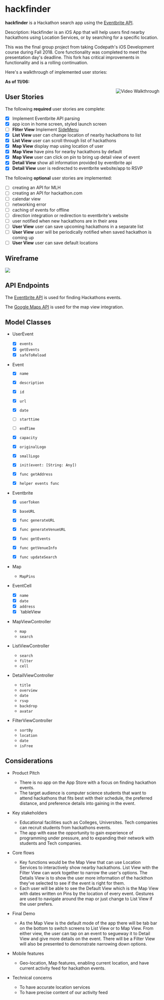 # hackfinder

**hackfinder** is a Hackathon search app using the [Eventbrite API](https://www.eventbrite.com/developer/v3/).

Description: 
Hackfinder is an iOS App that will help users find nearby hackathons using Location Services, or by searching for a specific location.

This was the final group project from taking Codepath's iOS Development course during Fall 2018. Core functionality was completed to meet the presentation day's deadline. This fork has critical improvements in functionality and is a rolling continuation.

Here's a walkthrough of implemented user stories:

**As of 11/06:**

<img align="right" src='https://github.com/hackfinder00/hackfinder/raw/master/demo11-06.gif' title='Video Walkthrough' width='' alt='Video Walkthrough' />

## User Stories

The following **required** user stories are complete:
- [x] Implement Eventbrite API parsing
- [x] app icon in home screen, styled launch screen
- [ ] **Fliter View** Implement [SideMenu](https://github.com/jonkykong/SideMenu)
- [x] **List View** user can change location of nearby hackathons to list
- [x] **List View** user can scroll through list of hackathons
- [x] **Map View** display map using location of user
- [x] **Map View** have pins for nearby hackathons by default
- [x] **Map View** user can click on pin to bring up detail view of event
- [x] **Detail View** show all information provided by eventbrite api
- [x] **Detail View** user is redirected to eventbrite website/app to RSVP

The following **optional** user stories are implemented:

- [ ] creating an API for MLH
- [ ] creating an API for hackathon.com
- [ ] calendar view
- [ ] networking error
- [ ] caching of events for offline
- [ ] direction integration or redirection to eventbrite's website
- [ ] user notified when new hackathons are in their area
- [ ] **User View** user can save upcoming hackathons in a separate list
- [ ] **User View** user will be periodically notified when saved hackathon is coming up
- [ ] **User View** user can save default locations

## Wireframe

<img src='https://raw.githubusercontent.com/hackfinder00/hackfinder/master/wireframe.png'>

## API Endpoints

The [Eventbrite API](https://cloud.google.com/maps-platform/) is used for finding Hackathons events.

The [Google Maps API](https://cloud.google.com/maps-platform/) is used for the map view integration.

## Model Classes

- UserEvent
  - [x] `events`
  - [x] `getEvents`
  - [x] `safeToReload`
  
- Event
  - [x] `name`
  - [x] `description`
  - [x] `id`
  - [x] `url`
  - [x] `date`
  - [ ] `starttime`
  - [ ] `endTime`
  - [x] `capacity`
  - [x] `originalLogo`
  - [x] `smallLogo`
  
  - [x] `init(event: [String: Any])`
  - [x] `func getAddress`
  - [x] `helper events func`


- Eventbrite
  - [x] `userToken`
  - [x] `baseURL`
  
  - [x] `func generateURL`
  - [x] `func generateVenueURL`
  - [x] `func getEvents`
  - [x] `func getVenueInfo`
  - [x] `func updateSearch`
  
  

- Map
  - `MapPins`

- EventCell
  - [x] `name`
  - [x] `date`
  - [x] `address`
  - [x] `tableView

- MapViewController
  - `map`
  - `search`

- ListViewController
  - `search`
  - `filter`
  - `cell`

- DetailViewController
  - `title`
  - `overview`
  - `date`
  - `rsvp`
  - `backdrop`
  - `avatar`

- FilterViewController
  - `sortBy`
  - `location`
  - `date`
  - `isFree`
  
## Considerations
- Product Pitch
  - There is no app on the App Store with a focus on finding hackathon events. 
  - The target audience is computer science students that want to attend hackathons that fits best with their schedule, the preferred distance, and preference details into gaining in the event.
  
- Key stakeholders
  - Educational facilities such as Colleges, Universites. Tech companies can recruit students from hackathons events.
  - The app with ease the opportunity to gain experience of programming under pressure, and to expanding their network with students and Tech companies. 
  
- Core flows
  - Key functions would be the Map View that can use Location Services to interactively show nearby hackathons. List View with the Filter View can work together to narrow the user's options. The Details View is to show the user more information of the hackthon they've selected to see if the event is right for them.  
  - Each user will be able to see the Default View which is the Map View with dates written on Pins by the location of every event. Gestures are used to navigate around the map or just change to List View if the user prefers.
  
- Final Demo
  - As the Map View is the default mode of the app there will be tab bar on the bottom to switch screens to List View or to Map View. From either view, the user can tap on an event to segueway it to Detail View and give more details on the event. There will be a Filter View will also be presented to demonstrate narrowing down options.
 
- Mobile features
  - Geo-location, Map features, enabling current location, and have current activity feed for hackathon events.
  
- Technical concerns
  - To have accurate location services
  - To have precise content of our activity feed
  
